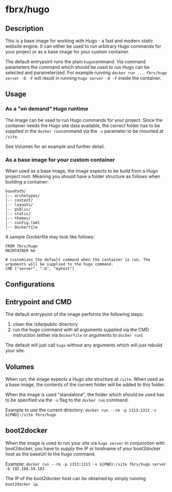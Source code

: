 # fbrx/hugo

## Description

This is a base image for working with Hugo - a fast and modern static website engine. It can either be used to run arbitrary Hugo commands for your project or as a base image for your custom container.

The default entrypoint runs the plain ```hugo```command. Via command parameters the command which should be used to run Hugo can be selected and parameterized. For example running ```docker run ... fbrx/hugo server -D -F``` will result in running ```hugo server -D -F``` inside the container.

## Usage

### As a "on demand" Hugo runtime

The image can be used to run Hugo commands for your project. Since the container needs the Hugo site data available, the correct folder has to be supplied in the ```docker run```command via the ```-v``` parameter to be mounted at ```/site```.

See Volumes for an example and further detail.

### As a base image for your custom container

When used as a base image, the image expects to be build from a Hugo project root. Meaning you should have a folder structure as follows when building a container:

```
basePath/
|-- archetypes/
|-- content/
|-- layouts/
|-- public/
|-- static/
|-- themes/
|-- config.toml
|-- Dockerfile
```

A sample Dockerfile may look like follows:

```
FROM fbrx/hugo
MAINTAINER me

# customizes the default command when the container is run. The arguments will be supplied to the hugo command.
CMD ["server", "-b", "myhost"]
```


## Configurations

## Entrypoint and CMD

The default entrypoint of the image performs the following steps:

1. clean the /site/public directory
2. run the hugo command with all arguments supplied via the CMD instruction (either via ```Dockerfile``` or arguments to ```docker run```)

The default will just call ```hugo``` without any arguments which will just rebuild your site.

## Volumes

When run, the image expects a Hugo site structure at ```/site```. When used as a base image, the contents of the current folder will be added to this folder.

When the image is used "standalone", the folder which should be used has to be specified via the ```-v``` flag to the ```docker run``` command.

Example to use the current directory: ```docker run --rm -p 1313:1313 -v ${PWD}:/site fbrx/hugo```

## boot2docker

When the image is used to run your site via ```hugo server``` in conjunction with boot2docker, you have to supply the IP or hostname of your boot2docker host  as the baseUrl to the hugo command.

Example: ```docker run --rm -p 1313:1313 -v ${PWD}:/site fbrx/hugo server -b 192.168.59.103```

The IP of the boot2docker host can be obtained by simply running ```boot2docker ip```.
